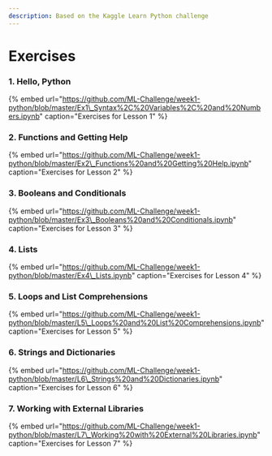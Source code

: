 ```yaml
---
description: Based on the Kaggle Learn Python challenge
---
```


# Exercises

### 1. **Hello, Python**

{% embed url="https://github.com/ML-Challenge/week1-python/blob/master/Ex1\_Syntax%2C%20Variables%2C%20and%20Numbers.ipynb" caption="Exercises for Lesson 1" %}

### **2. Functions and Getting Help**

{% embed url="https://github.com/ML-Challenge/week1-python/blob/master/Ex2\_Functions%20and%20Getting%20Help.ipynb" caption="Exercises for Lesson 2" %}

### **3. Booleans and Conditionals**

{% embed url="https://github.com/ML-Challenge/week1-python/blob/master/Ex3\_Booleans%20and%20Conditionals.ipynb" caption="Exercises for Lesson 3" %}

### **4. Lists**

{% embed url="https://github.com/ML-Challenge/week1-python/blob/master/Ex4\_Lists.ipynb" caption="Exercises for Lesson 4" %}

### **5. Loops and List Comprehensions**

{% embed url="https://github.com/ML-Challenge/week1-python/blob/master/L5\_Loops%20and%20List%20Comprehensions.ipynb" caption="Exercises for Lesson 5" %}

### **6. Strings and Dictionaries**

{% embed url="https://github.com/ML-Challenge/week1-python/blob/master/L6\_Strings%20and%20Dictionaries.ipynb" caption="Exercises for Lesson 6" %}

### **7. Working with External Libraries**

{% embed url="https://github.com/ML-Challenge/week1-python/blob/master/L7\_Working%20with%20External%20Libraries.ipynb" caption="Exercises for Lesson 7" %}

